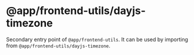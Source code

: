 # @app/frontend-utils/dayjs-timezone

Secondary entry point of `@app/frontend-utils`. It can be used by importing from `@app/frontend-utils/dayjs-timezone`.
